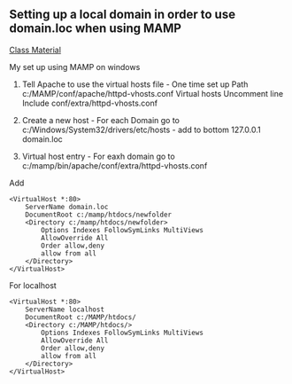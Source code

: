 ## Setting up a local domain in order to use domain.loc when using MAMP

[Class Material](https://github.com/susanBuck/dwa15-fall2017/blob/master/01_Servers_and_Git/09_Local_domain.md)

My set up using MAMP on windows

1. Tell Apache to use the virtual hosts file - One time set up
Path c:/MAMP/conf/apache/httpd-vhosts.conf
Virtual hosts Uncomment line Include conf/extra/httpd-vhosts.conf

2. Create a new host - For each Domain go to c:/Windows/System32/drivers/etc/hosts - add to bottom  127.0.0.1 domain.loc

3.  Virtual host entry - For eaxh domain go to c:/mamp/bin/apache/conf/extra/httpd-vhosts.conf

 Add
 
```
<VirtualHost *:80>
    ServerName domain.loc
    DocumentRoot c:/mamp/htdocs/newfolder
    <Directory c:/mamp/htdocs/newfolder>
        Options Indexes FollowSymLinks MultiViews
        AllowOverride All
        Order allow,deny
        allow from all
    </Directory>
</VirtualHost>
```
For localhost
```
<VirtualHost *:80>
    ServerName localhost
    DocumentRoot c:/MAMP/htdocs/
    <Directory c:/MAMP/htdocs/>
        Options Indexes FollowSymLinks MultiViews
        AllowOverride All
        Order allow,deny
        allow from all
    </Directory>
</VirtualHost>
```
